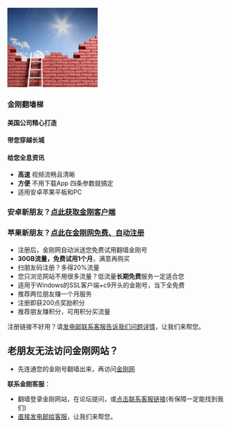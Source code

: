 ![image](l-w-s-athird.png)
### 金刚翻墙梯

#### 美国公司精心打造
####     带您穿越长城
####     给您全息资讯

* **高速** 视频流畅且清晰
* **方便** 不用下载App 四条参数就搞定
* 适用安卓苹果平板和PC
### 安卓新朋友？[点此获取金刚客户端](https://a2zitpro.github.io/web/dlb)  
### 苹果新朋友？[点此在金刚网免费、自动注册](https://myfasttrack.org/midman/testfm.php)
* 注册后，金刚网自动派送您免费试用翻墙金刚号
* **30GB流量，免费试用1个月**，满意再购买
* 扫朋友码注册？多得20%流量
* 您只浏览网站不用很多流量？低流量**长期免费**服务一定适合您
* 适用于Windows的SSL客户端+c9开头的金剛号，当下全免费
* 推荐两位朋友赚一个月服务
* 注册即获200点奖励积分
* 推荐朋友赚积分，可用积分买流量

注册链接不好用？请[发电邮联系客服告诉我们问题详情](mailto:cs@a2zitpro.com)，让我们来帮您。

## 老朋友无法访问金刚网站？
* 先连通您的金刚号翻墙出来，再访问[金刚网](https://atozitpro.net/zh)   

**联系金刚客服**：
  * 翻墙登录金刚网站，在论坛提问，或[点击联系客服链接](https://www.atozitpro.net/zh/contact-us/)(有保障一定能找到我们)
  * [直接发电邮给客服](mailto:cs@a2zitpro.com)，让我们来帮您。


